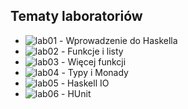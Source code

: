 ## Tematy laboratoriów
* ![lab01](https://github.com/AdamKlekowski/AGH_Functional_Programming/tree/master/lab01) - Wprowadzenie do Haskella
* ![lab02](https://github.com/AdamKlekowski/AGH_Functional_Programming/tree/master/lab02) - Funkcje i listy
* ![lab03](https://github.com/AdamKlekowski/AGH_Functional_Programming/tree/master/lab03) - Więcej funkcji
* ![lab04](https://github.com/AdamKlekowski/AGH_Functional_Programming/tree/master/lab04) - Typy i Monady
* ![lab05](https://github.com/AdamKlekowski/AGH_Functional_Programming/tree/master/lab05) - Haskell IO
* ![lab06](https://github.com/AdamKlekowski/AGH_Functional_Programming/tree/master/lab06) - HUnit
